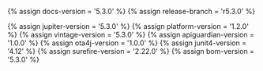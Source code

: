 {% assign docs-version = '5.3.0' %}
{% assign release-branch = 'r5.3.0' %}

{% assign jupiter-version = '5.3.0' %}
{% assign platform-version = '1.2.0' %}
{% assign vintage-version = '5.3.0' %}
{% assign apiguardian-version = '1.0.0' %}
{% assign ota4j-version = '1.0.0' %}
{% assign junit4-version = '4.12' %}
{% assign surefire-version = '2.22.0' %}
{% assign bom-version = '5.3.0' %}




